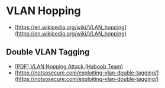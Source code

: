 # VLAN Hopping

* [https://en.wikipedia.org/wiki/VLAN_hopping](https://en.wikipedia.org/wiki/VLAN_hopping)




## Double VLAN Tagging

* [[PDF] VLAN Hopping Attack (Haboob Team)](https://www.exploit-db.com/docs/english/45050-vlan-hopping-attack.pdf)
* [https://notsosecure.com/exploiting-vlan-double-tagging/](https://notsosecure.com/exploiting-vlan-double-tagging/)
